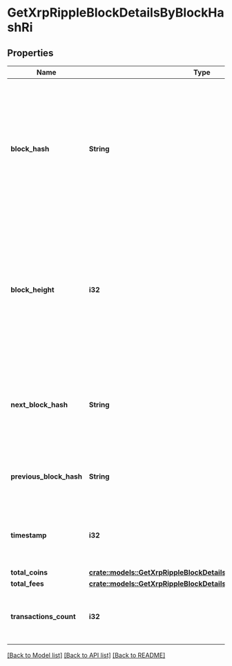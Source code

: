 # GetXrpRippleBlockDetailsByBlockHashRi

## Properties

Name | Type | Description | Notes
------------ | ------------- | ------------- | -------------
**block_hash** | **String** | Represents the hash of the block, which is its unique identifier. It represents a cryptographic digital fingerprint made by hashing the block header twice through the SHA256 algorithm. | 
**block_height** | **i32** | Represents the number of blocks in the blockchain preceding this specific block. Block numbers have no gaps. A blockchain usually starts with block 0 called the \"Genesis block\". | 
**next_block_hash** | **String** | Represents the hash of the next block. When this is the last block of the blockchain this value will be an empty string. | 
**previous_block_hash** | **String** | Represents the hash of the previous block, also known as the parent block. | 
**timestamp** | **i32** | Defines the exact date/time when this block was mined in Unix Timestamp. | 
**total_coins** | [**crate::models::GetXrpRippleBlockDetailsByBlockHashRiTotalCoins**](GetXRPRippleBlockDetailsByBlockHashRI_totalCoins.md) |  | 
**total_fees** | [**crate::models::GetXrpRippleBlockDetailsByBlockHeightRiTotalFees**](GetXRPRippleBlockDetailsByBlockHeightRI_totalFees.md) |  | 
**transactions_count** | **i32** | Represents the total number of all transactions as part of this block. | 

[[Back to Model list]](../README.md#documentation-for-models) [[Back to API list]](../README.md#documentation-for-api-endpoints) [[Back to README]](../README.md)


